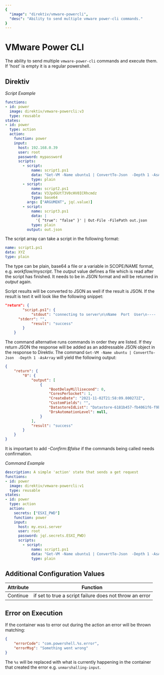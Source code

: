 ```yaml
---
{
  "image": "direktiv/vmware-powercli",
  "desc": "Ability to send multiple vmware power-cli commands."
}
---
```


# VMware Power CLI

The ability to send multiple `vmware-power-cli` commands and execute them. If 'host' is empty it is a regular powershell.

## Direktiv

*Script Example*
```yaml
functions:
- id: power
  image: direktiv/vmware-powercli:v3
  type: reusable
states:
- id: power 
  type: action
  action:
    function: power
    input: 
      host: 192.168.0.39
      user: root
      password: mypassword
      scripts: 
        - script: 
            name: script1.ps1
            data: "Get-VM -Name ubuntu1 | ConvertTo-Json  -Depth 1 -AsArray"
            type: plain
        - script: 
            name: script2.ps1
            data: V3JpdGUtT3V0cHV0ICRhcmdz
            type: base64
          args: ["ARGUMENT", jq(.value)]
        - script: 
            name: script3.ps1
            data: |
              '{ "true": "false" }' | Out-File -FilePath out.json
            type: plain
          output: out.json
```

The script array can take a script in the following format: 

```yaml
name: script1.ps1
data: XYZ
type: plain
```

The type can be plain, base64 a file or a variable in SCOPE/NAME format, e.g. *workflow/myscript*. The *output* value defines a file which is read after the script has finished. It needs to be in JSON format and will be returned in *output* again. 

Script results will be converted to JSON as well if the result is JSON. If the result is text it will look like the following snippet:

```json
"return": {
		"script.ps1": {
			"stdout": "connecting to server\n\nName  Port  User\n----  ----  ----\nserver   443   root\nWARNING: The 'Version' property of VirtualMachine type is deprecated. Use the 'HardwareVersion' property instead.\n\nName   : ubuntu",
      "stderr": "",
			"result": "success"
		}
	}
```

The command alternative runs commands in order they are listed. If they return JSON the response will be added as an addressable JSON object in the response to Direktiv. The command `Get-VM -Name ubuntu | ConvertTo-Json  -Depth 1 -AsArray` will yield the following output:

```json
{
	"return": {
		"0": {
			"output": [
				{
					"BootDelayMillisecond": 0,
					"CoresPerSocket": 1,
					"CreateDate": "2021-11-02T21:58:09.800272Z",
					"CustomFields": "",
					"DatastoreIdList": "Datastore-6181b457-fb4061f6-f9b8-000c291013a9",
					"DrsAutomationLevel": null,
				}
			],
			"result": "success"
		}
	}
}
```
It is important to add *-Confirm:$false* if the commands being called needs confirmation.

*Command Example*
```yaml
description: A simple 'action' state that sends a get request
functions:
- id: power
  image: direktiv/vmware-powercli:v1
  type: reusable
states:
- id: power
  type: action
  action:
    secrets: ["ESXI_PWD"]
    function: power
    input:
      host: my.esxi.server
      user: root
      password: jq(.secrets.ESXI_PWD)
      scripts:
        - script: 
            name: script1.ps1
            data: "Get-VM -Name ubuntu1 | ConvertTo-Json  -Depth 1 -AsArray"
            type: plain
```


## Additional Configuration Values

| Attribute | Function |
| -- | -- |
|Continue|if set to true a script failure does not throw an error|


## Error on Execution

If the container was to error out during the action an error will be thrown matching:

```json
{
    "errorCode": "com.powershell.%s.error",
    "errorMsg": "Something went wrong"
}
```

The `%s` will be replaced with what is currently happening in the container that created the error e.g. `unmarshalling-input`.
